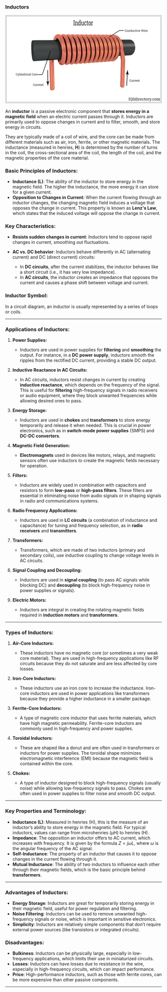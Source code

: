 ### Inductors

![inductor](/assets/img/inductor.jpg)

An **inductor** is a passive electronic component that **stores energy in a magnetic field** when an electric current passes through it. Inductors are primarily used to oppose changes in current and to filter, smooth, and store energy in circuits.

They are typically made of a coil of wire, and the core can be made from different materials such as air, iron, ferrite, or other magnetic materials. The inductance (measured in henries, **H**) is determined by the number of turns in the coil, the cross-sectional area of the coil, the length of the coil, and the magnetic properties of the core material.

### Basic Principles of Inductors:

* **Inductance (L)**: The ability of the inductor to store energy in the magnetic field. The higher the inductance, the more energy it can store for a given current.
* **Opposition to Changes in Current**: When the current flowing through an inductor changes, the changing magnetic field induces a voltage that opposes the change in current. This property is known as **Lenz's Law**, which states that the induced voltage will oppose the change in current.

### Key Characteristics:

* **Resists sudden changes in current**: Inductors tend to oppose rapid changes in current, smoothing out fluctuations.
* **AC vs. DC behavior**: Inductors behave differently in AC (alternating current) and DC (direct current) circuits:

  * In **DC circuits**, after the current stabilizes, the inductor behaves like a short circuit (i.e., it has very low impedance).
  * In **AC circuits**, the inductor creates an impedance that opposes the current and causes a phase shift between voltage and current.

### Inductor Symbol:

In a circuit diagram, an inductor is usually represented by a series of loops or coils.

---

### Applications of Inductors:

1. **Power Supplies:**

   * Inductors are used in power supplies for **filtering** and **smoothing** the output. For instance, in a **DC power supply**, inductors smooth the ripples from the rectified DC current, providing a stable DC output.

2. **Inductive Reactance in AC Circuits:**

   * In AC circuits, inductors resist changes in current by creating **inductive reactance**, which depends on the frequency of the signal. This is useful for **filtering** high-frequency signals in radio receivers or audio equipment, where they block unwanted frequencies while allowing desired ones to pass.

3. **Energy Storage:**

   * Inductors are used in **chokes** and **transformers** to store energy temporarily and release it when needed. This is crucial in power electronics, such as in **switch-mode power supplies** (SMPS) and **DC-DC converters**.

4. **Magnetic Field Generation:**

   * **Electromagnets** used in devices like motors, relays, and magnetic sensors often use inductors to create the magnetic fields necessary for operation.

5. **Filters:**

   * Inductors are widely used in combination with capacitors and resistors to form **low-pass** or **high-pass filters**. These filters are essential in eliminating noise from audio signals or in shaping signals in radio and communications systems.

6. **Radio Frequency Applications:**

   * Inductors are used in **LC circuits** (a combination of inductance and capacitance) for tuning and frequency selection, as in **radio receivers** and **transmitters**.

7. **Transformers:**

   * Transformers, which are made of two inductors (primary and secondary coils), use inductive coupling to change voltage levels in AC circuits.

8. **Signal Coupling and Decoupling:**

   * Inductors are used in **signal coupling** (to pass AC signals while blocking DC) and **decoupling** (to block high-frequency noise in power supplies or signals).

9. **Electric Motors:**

   * Inductors are integral in creating the rotating magnetic fields required in **induction motors** and **transformers**.

---

### Types of Inductors:

1. **Air-Core Inductors:**

   * These inductors have no magnetic core (or sometimes a very weak core material). They are used in high-frequency applications like RF circuits because they do not saturate and are less affected by core losses.

2. **Iron-Core Inductors:**

   * These inductors use an iron core to increase the inductance. Iron-core inductors are used in power applications like transformers because they provide a higher inductance in a smaller package.

3. **Ferrite-Core Inductors:**

   * A type of magnetic core inductor that uses ferrite materials, which have high magnetic permeability. Ferrite-core inductors are commonly used in high-frequency and power supplies.

4. **Toroidal Inductors:**

   * These are shaped like a donut and are often used in transformers or inductors for power supplies. The toroidal shape minimizes electromagnetic interference (EMI) because the magnetic field is contained within the core.

5. **Chokes:**

   * A type of inductor designed to block high-frequency signals (usually noise) while allowing low-frequency signals to pass. Chokes are often used in power supplies to filter noise and smooth DC output.

---

### Key Properties and Terminology:

* **Inductance (L)**: Measured in henries (H), this is the measure of an inductor’s ability to store energy in the magnetic field. For typical inductors, values can range from microhenries (µH) to henries (H).
* **Impedance**: The opposition an inductor offers to AC current, which increases with frequency. It is given by the formula $Z = j \omega L$, where $\omega$ is the angular frequency of the AC signal.
* **Self-Inductance**: The property of an inductor that causes it to oppose changes in the current flowing through it.
* **Mutual Inductance**: The ability of two inductors to influence each other through their magnetic fields, which is the basic principle behind **transformers**.

---

### Advantages of Inductors:

* **Energy Storage**: Inductors are great for temporarily storing energy in their magnetic field, useful for power regulation and filtering.
* **Noise Filtering**: Inductors can be used to remove unwanted high-frequency signals or noise, which is important in sensitive electronics.
* **Simplicity**: Inductors are relatively simple components that don’t require external power sources (like transistors or integrated circuits).

### Disadvantages:

* **Bulkiness**: Inductors can be physically large, especially in low-frequency applications, which limits their use in miniaturized circuits.
* **Losses**: Inductors can have losses due to resistance in the wire, especially in high-frequency circuits, which can impact performance.
* **Price**: High-performance inductors, such as those with ferrite cores, can be more expensive than other passive components.

---